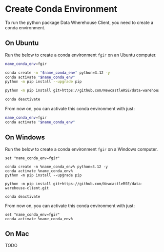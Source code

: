 
# Create Conda Environment

To run the python package Data Wherehouse Client, you need to create a conda environment.

## On Ubuntu

Run the below to create a conda environment `fgir` on an Ubuntu computer.
```bash
name_conda_env=fgir

conda create -n "$name_conda_env" python=3.12 -y
conda activate "$name_conda_env"
python -m pip install --upgrade pip

python -m pip install git+https://github.com/NewcastleRSE/data-warehouse-client.git

conda deactivate
```

From now on, you can activate this conda environment with just:
```bash
name_conda_env=fgir
conda activate "$name_conda_env"
```

## On Windows

Run the below to create a conda environment `fgir` on a Windows computer.
```CMD
set "name_conda_env=fgir"

conda create -n %name_conda_env% python=3.12 -y
conda activate %name_conda_env%
python -m pip install --upgrade pip

python -m pip install git+https://github.com/NewcastleRSE/data-warehouse-client.git

conda deactivate

```

From now on, you can activate this conda environment with just:
```CMD
set "name_conda_env=fgir"
conda activate %name_conda_env%

```


## On Mac
TODO
